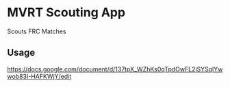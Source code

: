 # MVRT Scouting App

Scouts FRC Matches

## Usage

https://docs.google.com/document/d/137tpX_WZhKs0qTpdOwFL2jSYSqlYwwob83I-HAFKWjY/edit
